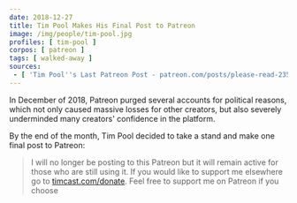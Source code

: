 ```yaml
---
date: 2018-12-27
title: Tim Pool Makes His Final Post to Patreon
image: /img/people/tim-pool.jpg
profiles: [ tim-pool ]
corpos: [ patreon ]
tags: [ walked-away ]
sources:
 - [ 'Tim Pool''s Last Patreon Post - patreon.com/posts/please-read-23584421', 'archive.vn/70pUr' ]
---
```


In December of 2018, Patreon purged several accounts for political reasons, which not only caused massive losses for other creators, but also severely underminded many creators' confidence in the platform.

By the end of the month, Tim Pool decided to take a stand and make one final post to Patreon:
> I will no longer be posting to this Patreon but it will remain active for those who are still using it.
> If you would like to support me elsewhere go to [timcast.com/donate](https://www.timcast.com/donate).
> Feel free to support me on Patreon if you choose
